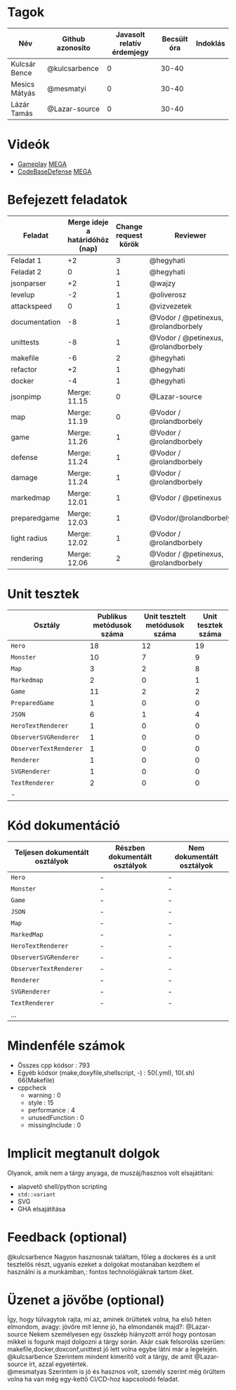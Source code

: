 # Tagok

| Név | Github azonosito  | Javasolt relatív érdemjegy | Becsült óra | Indoklás  |
| --- | ---- | --- | ------------------ | --------- |
| Kulcsár Bence | @kulcsarbence | 0 | 30-40 |  |
| Mesics Mátyás | @mesmatyi | 0 | 30-40 |  |
| Lázár Tamás | @Lazar-source | 0 | 30-40 |  |


# Videók

 - [Gameplay](/videos/gameplay.mp4)  [MEGA](https://mega.nz/file/y8hSVSBA#-gbc03nTb-BW7HpSxbT55uut1ArNJhI7ap8sbpIZy-s)
 - [CodeBaseDefense](/videos/codebasedefense.mp4) [MEGA](https://mega.nz/file/m853iSyD#NhIBlJZSxjQeJ2H3o_fYW0j4KzuRWdevEtJStCkAUHw)

# Befejezett feladatok

| Feladat | Merge ideje a határidóhöz (nap) | Change request körök | Reviewer |
| ------- | ------------------------------- | -------------------- | -------- |
| Feladat 1 | +2 | 3 | @hegyhati |
| Feladat 2 | 0 | 1 | @hegyhati |
| jsonparser | +2 | 1 | @wajzy |
| levelup | -2 | 1 | @oliverosz |
| attackspeed | 0 | 1 | @vizvezetek |
| documentation | -8 | 1 | @Vodor / @petinexus, @rolandborbely |
| unittests | -8 | 1 | @Vodor / @petinexus, @rolandborbely  |
| makefile | -6 | 2 | @hegyhati |
| refactor | +2 | 1 | @hegyhati |
| docker | -4 | 1 | @hegyhati |
| jsonpimp | Merge: 11.15 | 0 | @Lazar-source |
| map | Merge: 11.19 | 0 | @Vodor /  @rolandborbely |
| game | Merge: 11.26 | 1 | @Vodor / @rolandborbely |
| defense | Merge: 11.24 | 1 | @Vodor / @rolandborbely |
| damage | Merge: 11.24 | 1 | @Vodor / @rolandborbely  |
| markedmap | Merge: 12.01 | 1 | @Vodor / @petinexus |
| preparedgame | Merge: 12.03| 1 | @Vodor/@rolandborbely
| light radius | Merge: 12.02 | 1 | @Vodor / @rolandborbely |
| rendering | Merge: 12.06 | 2 | @Vodor / @petinexus, @rolandborbely |

# Unit tesztek

| Osztály | Publikus metódusok száma | Unit tesztelt metódusok száma | Unit tesztek száma |
| --- | --- | --- | --- |
| `Hero` | 18 | 12 | 19 |
| `Monster` | 10 | 7 | 9 |
| `Map` | 3 | 2 | 8 |
| `Markedmap` | 2 | 0 | 1|
| `Game` | 11 | 2 | 2 |
| `PreparedGame` | 1 | 0 | 0 |
| `JSON` | 6| 1 | 4 |
| `HeroTextRenderer` | 1 | 0 | 0 |
| `ObserverSVGRenderer` | 1 | 0 | 0 |
| `ObserverTextRenderer` | 1 | 0 | 0 |
| `Renderer` | 1 | 0 | 0 |
| `SVGRenderer` | 1 | 0 | 0 |
| `TextRenderer` | 2 | 0 | 0 |
| - |

# Kód dokumentáció

| Teljesen dokumentált osztályok | Részben dokumentált osztályok | Nem dokumentált osztályok |
| --- | --- | --- |  
| `Hero` |  -|  -  |  
| `Monster` | - | - |  
| `Game` | - | - |
| `JSON` | - | - |
| `Map` | - |- |
| `MarkedMap` | - | - |
| `HeroTextRenderer`| - | - |
| `ObserverSVGRenderer`| - |  - |
| `ObserverTextRenderer`| - | - |
| `Renderer`| - | - |
| `SVGRenderer`| - | - |
| `TextRenderer`| - | - |
| ... |


# Mindenféle számok

 - Összes cpp kódsor  : 793
 - Egyéb kódsor (make,doxyfile,shellscript, -) : 50(.yml), 10(.sh) 66(Makefile)
 - cppcheck
   - warning : 0
   - style : 15
   - performance : 4
   - unusedFunction : 0
   - missingInclude : 0

# Implicit megtanult dolgok
Olyanok, amik nem a tárgy anyaga, de muszáj/hasznos volt elsajátítani:
 - alapvető shell/python scripting
 - `std::variant`
 - SVG
 - GHA elsajátítása

# Feedback (optional)

@kulcsarbence Nagyon hasznosnak találtam, főleg a dockeres és a unit tesztelős részt, ugyanis ezeket a dolgokat mostanában kezdtem el használni is a munkámban,:
fontos technológiáknak tartom őket.

# Üzenet a jövőbe (optional)

Így, hogy túlvagytok rajta, mi az, aminek örültetek volna, ha első héten elmondom, avagy: jövőre mit lenne jó, ha elmondanék majd?:
@Lazar-source Nekem személyesen egy összkép hiányzott arról hogy pontosan mikkel is fogunk majd dolgozni a tárgy során. Akár csak felsorolás szerűen: makefile,docker,doxconf,unittest jó lett volna egybe látni már a legelején.
@kulcsarbence Szerintem mindent kimerítő volt a tárgy, de amit @Lazar-source írt, azzal egyetértek.\
@mesmatyas Szerintem is jó és hasznos volt, személy szerint még örültem volna ha van még egy-kettő CI/CD-hoz kapcsolodó feladat.
